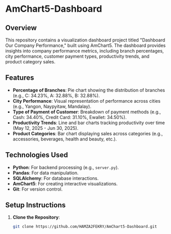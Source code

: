 # AmChart5-Dashboard

## Overview
This repository contains a visualization dashboard project titled "Dashboard Our Company Performance," built using AmChart5. The dashboard provides insights into company performance metrics, including branch percentages, city performance, customer payment types, productivity trends, and product category sales.

## Features
- **Percentage of Branches**: Pie chart showing the distribution of branches (e.g., C: 34.23%, A: 32.88%, B: 32.88%).
- **City Performance**: Visual representation of performance across cities (e.g., Yangon, Naypyitaw, Mandalay).
- **Type of Payment of Customer**: Breakdown of payment methods (e.g., Cash: 34.40%, Credit Card: 31.10%, Ewallet: 34.50%).
- **Productivity Trends**: Line and bar charts tracking productivity over time (May 12, 2025 - Jun 30, 2025).
- **Product Categories**: Bar chart displaying sales across categories (e.g., accessories, beverages, health and beauty, etc.).

## Technologies Used
- **Python**: For backend processing (e.g., `server.py`).
- **Pandas**: For data manipulation.
- **SQLAlchemy**: For database interactions.
- **AmChart5**: For creating interactive visualizations.
- **Git**: For version control.

## Setup Instructions
1. **Clone the Repository**:
   ```bash
   git clone https://github.com/HAMZA2FEKRY/AmChart5-Dashboard.git
